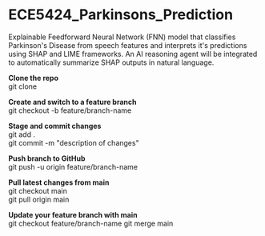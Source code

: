 # ECE5424_Parkinsons_Prediction
Explainable Feedforward Neural Network (FNN) model that classifies Parkinson's Disease from speech features and interprets it's predictions using SHAP and LIME frameworks. An AI reasoning agent will be integrated to automatically summarize SHAP outputs in natural language.

**Clone the repo**<br>
git clone <repo-url>

**Create and switch to a feature branch**<br>
git checkout -b feature/branch-name

**Stage and commit changes**<br>
git add .<br>
git commit -m "description of changes"

**Push branch to GitHub**<br>
git push -u origin feature/branch-name

**Pull latest changes from main**<br>
git checkout main<br>
git pull origin main

**Update your feature branch with main**<br>
git checkout feature/branch-name
git merge main 

